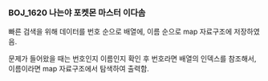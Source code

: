 ### BOJ_1620 나는야 포켓몬 마스터 이다솜

빠른 검색을 위해 데이터를 번호 순으로 배열에, 이름 순으로 map 자료구조에 저장하였음.

문제가 들어왔을 때는 번호인지 이름인지 확인 후 번호라면 배열의 인덱스를 참조해서, 이름이라면 map 자료구조에서 탐색하여 출력함.

